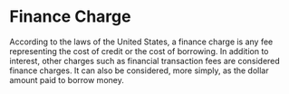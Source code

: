 ---
---

# Finance Charge

According to the laws of the United States, a finance charge is any fee representing the cost of credit or the cost of borrowing. In addition to interest, other charges such as financial transaction fees are considered finance charges. It can also be considered, more simply, as the dollar amount paid to borrow money.
